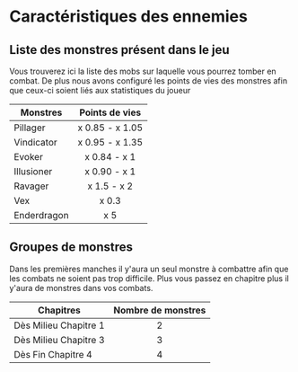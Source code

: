 # Caractéristiques des ennemies

## Liste des monstres présent dans le jeu
Vous trouverez ici la liste des mobs sur laquelle vous pourrez tomber en combat.
De plus nous avons configuré les points de vies des monstres afin que ceux-ci soient liés aux statistiques du joueur 

| Monstres      | Points de vies  |
| ------------- |:---------------:|
| Pillager      | x 0.85 - x 1.05 |
| Vindicator    | x 0.95 - x 1.35 |
| Evoker        | x 0.84 - x 1    |
| Illusioner    | x 0.90 - x 1    |
| Ravager       | x 1.5 - x 2     |
| Vex           | x 0.3           |
| Enderdragon   | x 5             |

## Groupes de monstres
Dans les premières manches il y'aura un seul monstre à combattre afin que les combats ne soient pas trop difficile.
Plus vous passez en chapitre plus il y'aura de monstres dans vos combats.

| Chapitres             | Nombre de monstres |
| --------------------- |:------------------:|
| Dès Milieu Chapitre 1 | 2                  |
| Dès Milieu Chapitre 3 | 3                  |
| Dès Fin Chapitre 4    | 4                  |
